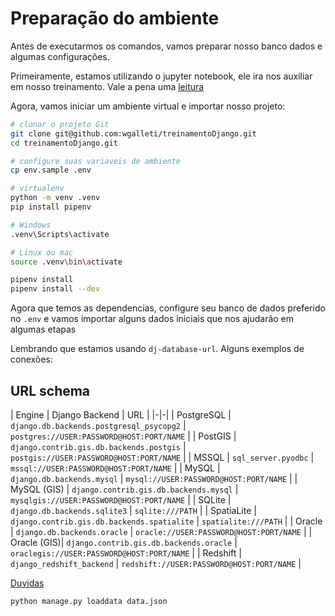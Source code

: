 # Preparação do ambiente

Antes de executarmos os comandos, vamos preparar nosso banco dados e algumas configurações.

Primeiramente, estamos utilizando o jupyter notebook, ele ira nos auxiliar em nosso treinamento. Vale a pena uma [leitura](https://jupyter-notebook.readthedocs.io/en/stable/)

Agora, vamos iniciar um ambiente virtual e importar nosso projeto:

```bash
# clonar o projeto Git
git clone git@github.com:wgalleti/treinamentoDjango.git
cd treinamentoDjango.git

# configure suas variaveis de ambiente
cp env.sample .env

# virtualenv
python -m venv .venv
pip install pipenv

# Windows
.venv\Scripts\activate

# Linux ou mac
source .venv\bin\activate

pipenv install
pipenv install --dev
```

Agora que temos as dependencias, configure seu banco de dados preferido no `.env` e vamos importar alguns dados iniciais que nos ajudarão em algumas etapas

Lembrando que estamos usando `dj-database-url`. Alguns exemplos de conexões:

URL schema
----------

| Engine      | Django Backend                                | URL                                              |
|-|-|
| PostgreSQL  | ``django.db.backends.postgresql_psycopg2``    | ``postgres://USER:PASSWORD@HOST:PORT/NAME`` |
| PostGIS     | ``django.contrib.gis.db.backends.postgis``    | ``postgis://USER:PASSWORD@HOST:PORT/NAME``       |
| MSSQL       | ``sql_server.pyodbc``                         | ``mssql://USER:PASSWORD@HOST:PORT/NAME``         |
| MySQL       | ``django.db.backends.mysql``                  | ``mysql://USER:PASSWORD@HOST:PORT/NAME``         |
| MySQL (GIS) | ``django.contrib.gis.db.backends.mysql``      | ``mysqlgis://USER:PASSWORD@HOST:PORT/NAME``      |
| SQLite      | ``django.db.backends.sqlite3``                | ``sqlite:///PATH``                        |
| SpatiaLite  | ``django.contrib.gis.db.backends.spatialite`` | ``spatialite:///PATH``                      |
| Oracle      | ``django.db.backends.oracle``                 | ``oracle://USER:PASSWORD@HOST:PORT/NAME``    |
| Oracle (GIS)| ``django.contrib.gis.db.backends.oracle``     | ``oraclegis://USER:PASSWORD@HOST:PORT/NAME``     |
| Redshift    | ``django_redshift_backend``                   | ``redshift://USER:PASSWORD@HOST:PORT/NAME``      |

[Duvidas](https://github.com/kennethreitz/dj-database-url)


```bash
python manage.py loaddata data.json
```